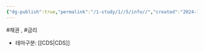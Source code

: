 ```yaml
---
{"dg-publish":true,"permalink":"/1-study/1//5/info//","created":"2024-11-20T21:02:27.403+09:00","updated":"2025-06-03T20:07:19.944+09:00"}
---
```


#채권 , #금리 



- 테마구분: [[CDS\|CDS]]